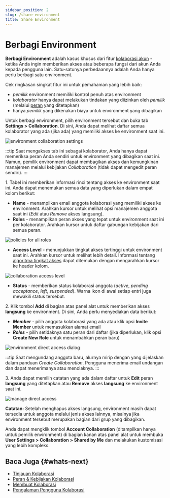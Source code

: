 ```yaml
---
sidebar_position: 2
slug: /share-environment
title: Share Environment
---
```

# Berbagi Environment

**Berbagi Environment** adalah kasus khusus dari fitur [kolaborasi akun](<https://docs.dewacloud.com/docs/account-collaboration/>) - ketika Anda ingin memberikan akses atau beberapa fungsi dari akun Anda kepada pengguna lain. Satu-satunya perbedaannya adalah Anda hanya perlu berbagi satu environment.

Cek ringkasan singkat fitur ini untuk pemahaman yang lebih baik:

  * _pemilik_ environment memiliki kontrol penuh atas environment
  * _kolaborator_ hanya dapat melakukan tindakan yang diizinkan oleh _pemilik_ (melalui [peran](<https://docs.dewacloud.com/docs/collaboration-roles-policies/>) yang ditetapkan)
  * hanya _pemilik_ yang dikenakan biaya untuk environment yang dibagikan

Untuk berbagi environment, pilih environment tersebut dan buka tab **Settings > Collaboration**. Di sini, Anda dapat melihat daftar semua kolaborator yang ada (jika ada) yang memiliki akses ke environment saat ini.

<img src="https://assets.dewacloud.com/dewacloud-docs/environment-management/share-environment/01-environment-collaboration-settings.png" alt="environment collaboration settings" max-width="100%"/>

:::tip Saat mengakses tab ini sebagai kolaborator, Anda hanya dapat memeriksa peran Anda sendiri untuk environment yang dibagikan saat ini. Namun, pemilik environment dapat membagikan akses dan kemungkinan manajemen melalui kebijakan _Collaboration_ (tidak dapat mengedit peran sendiri).
:::

1\. Tabel ini memberikan informasi rinci tentang akses ke environment saat ini. Anda dapat menemukan semua data yang diperlukan dalam empat kolom berikut:

  * **Name** \- menampilkan email anggota kolaborasi yang memiliki akses ke environment. Arahkan kursor untuk melihat opsi manajemen anggota saat ini (_Edit_ atau _Remove_ akses langsung).
  * **Roles** \- menampilkan peran akses yang tepat untuk environment saat ini per kolaborator. Arahkan kursor untuk daftar gabungan kebijakan dari semua peran.

<img src="https://assets.dewacloud.com/dewacloud-docs/environment-management/share-environment/03-policies-for-all-roles.png" alt="policies for all roles" max-width="100%"/>

  * **Access Level** \- menunjukkan tingkat akses tertinggi untuk environment saat ini. Arahkan kursor untuk melihat lebih detail. Informasi tentang [algoritma tingkat akses](<https://docs.dewacloud.com/docs/collaboration-roles-policies/#roles-assigning-algorithm>) dapat ditemukan dengan mengarahkan kursor ke header kolom.

<img src="https://assets.dewacloud.com/dewacloud-docs/environment-management/share-environment/04-collaboration-access-level.png" alt="collaboration access level" max-width="100%"/>

  * **Status** \- memberikan status kolaborasi anggota (_active_, _pending acceptance_, _left_, _suspended_). Warna ikon di awal setiap entri juga mewakili status tersebut.

2\. Klik tombol **Add** di bagian atas panel alat untuk memberikan akses __langsung__ ke environment. Di sini, Anda perlu menyediakan data berikut:

  * _**Member**_ \- pilih anggota kolaborasi yang ada atau klik opsi **Invite Member** untuk memasukkan alamat email
  * _**Roles**_ \- pilih setidaknya satu peran dari daftar (jika diperlukan, klik opsi **Create New Role** untuk menambahkan peran baru)

<img src="https://assets.dewacloud.com/dewacloud-docs/environment-management/share-environment/05-environment-direct-access-dialog.png" alt="environment direct access dialog" max-width="100%"/>

:::tip Saat mengundang anggota baru, alurnya mirip dengan yang dijelaskan dalam panduan _Create Collaboration_. Pengguna menerima email undangan dan dapat menerimanya atau menolaknya.
:::

3\. Anda dapat memilih catatan yang ada dalam daftar untuk **Edit** peran __langsung__ yang ditetapkan atau **Remove** akses __langsung__ ke environment saat ini.

<img src="https://assets.dewacloud.com/dewacloud-docs/environment-management/share-environment/07-manage-direct-access.png" alt="manage direct access" max-width="100%"/>

**Catatan:** Setelah menghapus akses langsung, environment masih dapat tersedia untuk anggota melalui jenis akses lainnya, misalnya jika environment tersebut merupakan bagian dari grup yang dibagikan.

Anda dapat mengklik tombol **Account Collaboration** (ditampilkan hanya untuk pemilik environment) di bagian kanan atas panel alat untuk membuka **User Settings > Collaboration > Shared by Me** dan melakukan kustomisasi yang lebih kompleks.

## Baca Juga {#whats-next}

  * [Tinjauan Kolaborasi](<https://docs.dewacloud.com/docs/account-collaboration/>)
  * [Peran & Kebijakan Kolaborasi](<https://docs.dewacloud.com/docs/collaboration-roles-policies/>)
  * [Membuat Kolaborasi](<https://docs.dewacloud.com/docs/collaboration-create/>)
  * [Pengalaman Pengguna Kolaborasi](<https://docs.dewacloud.com/docs/collaboration-user-experience/>)